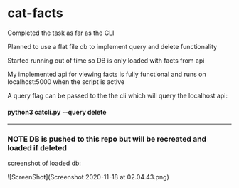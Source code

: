 # cat-facts

Completed the task as far as the CLI

Planned to use a flat file db to implement query and delete functionality

Started running out of time so DB is only loaded with facts from api

My implemented api for viewing facts is fully functional and runs on localhost:5000 when the script is active

A query flag can be passed to the the cli which will query the localhost api: 

#### python3 catcli.py --query delete

---

### NOTE DB is pushed to this repo but will be recreated and loaded if deleted

screenshot of loaded db:

![ScreenShot](Screenshot 2020-11-18 at 02.04.43.png)

